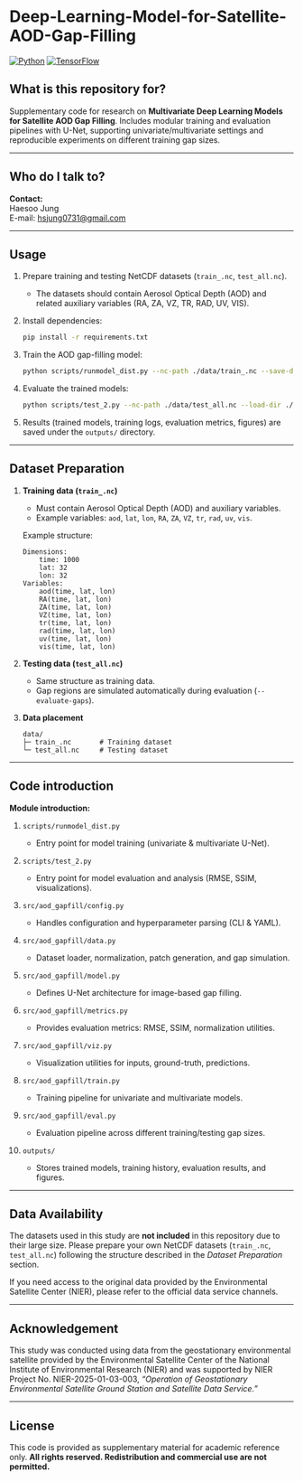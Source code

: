 # Deep-Learning-Model-for-Satellite-AOD-Gap-Filling

[![Python](https://img.shields.io/badge/python-3.9+-blue.svg)](https://www.python.org/)
[![TensorFlow](https://img.shields.io/badge/TensorFlow-2.11-orange.svg)](https://www.tensorflow.org/)

## What is this repository for?
Supplementary code for research on **Multivariate Deep Learning Models for Satellite AOD Gap Filling**.  Includes modular training and evaluation pipelines with U-Net, supporting univariate/multivariate settings  and reproducible experiments on different training gap sizes.


---

## Who do I talk to?
**Contact:**  
Haesoo Jung  
E-mail: hsjung0731@gmail.com  

---

## Usage
1. Prepare training and testing NetCDF datasets (`train_.nc`, `test_all.nc`).  
   - The datasets should contain Aerosol Optical Depth (AOD) and related auxiliary variables (RA, ZA, VZ, TR, RAD, UV, VIS).  

2. Install dependencies:  
   ```bash
   pip install -r requirements.txt
   ```

3. Train the AOD gap-filling model:

   ```bash
   python scripts/runmodel_dist.py --nc-path ./data/train_.nc --save-dir ./outputs
   ```

4. Evaluate the trained models:

   ```bash
   python scripts/test_2.py --nc-path ./data/test_all.nc --load-dir ./outputs
   ```

5. Results (trained models, training logs, evaluation metrics, figures) are saved under the `outputs/` directory.

---

## Dataset Preparation

1. **Training data (`train_.nc`)**

   * Must contain Aerosol Optical Depth (AOD) and auxiliary variables.
   * Example variables: `aod`, `lat`, `lon`, `RA`, `ZA`, `VZ`, `tr`, `rad`, `uv`, `vis`.

   Example structure:

   ```
   Dimensions:
       time: 1000
       lat: 32
       lon: 32
   Variables:
       aod(time, lat, lon)
       RA(time, lat, lon)
       ZA(time, lat, lon)
       VZ(time, lat, lon)
       tr(time, lat, lon)
       rad(time, lat, lon)
       uv(time, lat, lon)
       vis(time, lat, lon)
   ```

2. **Testing data (`test_all.nc`)**

   * Same structure as training data.
   * Gap regions are simulated automatically during evaluation (`--evaluate-gaps`).

3. **Data placement**

   ```
   data/
   ├─ train_.nc       # Training dataset
   └─ test_all.nc     # Testing dataset
   ```

---

## Code introduction

**Module introduction:**

1. `scripts/runmodel_dist.py`

   * Entry point for model training (univariate & multivariate U-Net).

2. `scripts/test_2.py`

   * Entry point for model evaluation and analysis (RMSE, SSIM, visualizations).

3. `src/aod_gapfill/config.py`

   * Handles configuration and hyperparameter parsing (CLI & YAML).

4. `src/aod_gapfill/data.py`

   * Dataset loader, normalization, patch generation, and gap simulation.

5. `src/aod_gapfill/model.py`

   * Defines U-Net architecture for image-based gap filling.

6. `src/aod_gapfill/metrics.py`

   * Provides evaluation metrics: RMSE, SSIM, normalization utilities.

7. `src/aod_gapfill/viz.py`

   * Visualization utilities for inputs, ground-truth, predictions.

8. `src/aod_gapfill/train.py`

   * Training pipeline for univariate and multivariate models.

9. `src/aod_gapfill/eval.py`

   * Evaluation pipeline across different training/testing gap sizes.

10. `outputs/`

    * Stores trained models, training history, evaluation results, and figures.

---

## Data Availability

The datasets used in this study are **not included** in this repository due to their large size.
Please prepare your own NetCDF datasets (`train_.nc`, `test_all.nc`) following the structure described in the *Dataset Preparation* section.

If you need access to the original data provided by the Environmental Satellite Center (NIER), please refer to the official data service channels.

---

## Acknowledgement

This study was conducted using data from the geostationary environmental satellite provided by the Environmental Satellite Center of the National Institute of Environmental Research (NIER) and was supported by NIER Project No. NIER-2025-01-03-003, *“Operation of Geostationary Environmental Satellite Ground Station and Satellite Data Service.”*

---

## License

This code is provided as supplementary material for academic reference only.
**All rights reserved. Redistribution and commercial use are not permitted.**

```
